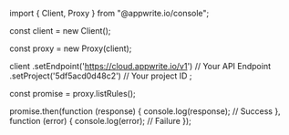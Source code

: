 import { Client, Proxy } from "@appwrite.io/console";

const client = new Client();

const proxy = new Proxy(client);

client
    .setEndpoint('https://cloud.appwrite.io/v1') // Your API Endpoint
    .setProject('5df5acd0d48c2') // Your project ID
;

const promise = proxy.listRules();

promise.then(function (response) {
    console.log(response); // Success
}, function (error) {
    console.log(error); // Failure
});